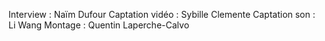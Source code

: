 Interview : Naïm Dufour
Captation vidéo : Sybille Clemente
Captation son : Li Wang
Montage : Quentin Laperche-Calvo 